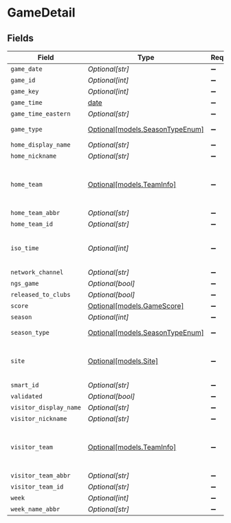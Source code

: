 # GameDetail


## Fields

| Field                                                                | Type                                                                 | Required                                                             | Description                                                          | Example                                                              |
| -------------------------------------------------------------------- | -------------------------------------------------------------------- | -------------------------------------------------------------------- | -------------------------------------------------------------------- | -------------------------------------------------------------------- |
| `game_date`                                                          | *Optional[str]*                                                      | :heavy_minus_sign:                                                   | N/A                                                                  | 09/21/2025                                                           |
| `game_id`                                                            | *Optional[int]*                                                      | :heavy_minus_sign:                                                   | N/A                                                                  |                                                                      |
| `game_key`                                                           | *Optional[int]*                                                      | :heavy_minus_sign:                                                   | N/A                                                                  |                                                                      |
| `game_time`                                                          | [date](https://docs.python.org/3/library/datetime.html#date-objects) | :heavy_minus_sign:                                                   | N/A                                                                  |                                                                      |
| `game_time_eastern`                                                  | *Optional[str]*                                                      | :heavy_minus_sign:                                                   | N/A                                                                  |                                                                      |
| `game_type`                                                          | [Optional[models.SeasonTypeEnum]](../models/seasontypeenum.md)       | :heavy_minus_sign:                                                   | Type of NFL season                                                   | REG                                                                  |
| `home_display_name`                                                  | *Optional[str]*                                                      | :heavy_minus_sign:                                                   | N/A                                                                  |                                                                      |
| `home_nickname`                                                      | *Optional[str]*                                                      | :heavy_minus_sign:                                                   | N/A                                                                  |                                                                      |
| `home_team`                                                          | [Optional[models.TeamInfo]](../models/teaminfo.md)                   | :heavy_minus_sign:                                                   | Basic team information included in roster responses                  |                                                                      |
| `home_team_abbr`                                                     | *Optional[str]*                                                      | :heavy_minus_sign:                                                   | N/A                                                                  |                                                                      |
| `home_team_id`                                                       | *Optional[str]*                                                      | :heavy_minus_sign:                                                   | N/A                                                                  |                                                                      |
| `iso_time`                                                           | *Optional[int]*                                                      | :heavy_minus_sign:                                                   | Unix timestamp in milliseconds                                       |                                                                      |
| `network_channel`                                                    | *Optional[str]*                                                      | :heavy_minus_sign:                                                   | N/A                                                                  |                                                                      |
| `ngs_game`                                                           | *Optional[bool]*                                                     | :heavy_minus_sign:                                                   | N/A                                                                  |                                                                      |
| `released_to_clubs`                                                  | *Optional[bool]*                                                     | :heavy_minus_sign:                                                   | N/A                                                                  |                                                                      |
| `score`                                                              | [Optional[models.GameScore]](../models/gamescore.md)                 | :heavy_minus_sign:                                                   | N/A                                                                  |                                                                      |
| `season`                                                             | *Optional[int]*                                                      | :heavy_minus_sign:                                                   | N/A                                                                  |                                                                      |
| `season_type`                                                        | [Optional[models.SeasonTypeEnum]](../models/seasontypeenum.md)       | :heavy_minus_sign:                                                   | Type of NFL season                                                   | REG                                                                  |
| `site`                                                               | [Optional[models.Site]](../models/site.md)                           | :heavy_minus_sign:                                                   | Stadium or venue information for a game                              |                                                                      |
| `smart_id`                                                           | *Optional[str]*                                                      | :heavy_minus_sign:                                                   | N/A                                                                  |                                                                      |
| `validated`                                                          | *Optional[bool]*                                                     | :heavy_minus_sign:                                                   | N/A                                                                  |                                                                      |
| `visitor_display_name`                                               | *Optional[str]*                                                      | :heavy_minus_sign:                                                   | N/A                                                                  |                                                                      |
| `visitor_nickname`                                                   | *Optional[str]*                                                      | :heavy_minus_sign:                                                   | N/A                                                                  |                                                                      |
| `visitor_team`                                                       | [Optional[models.TeamInfo]](../models/teaminfo.md)                   | :heavy_minus_sign:                                                   | Basic team information included in roster responses                  |                                                                      |
| `visitor_team_abbr`                                                  | *Optional[str]*                                                      | :heavy_minus_sign:                                                   | N/A                                                                  |                                                                      |
| `visitor_team_id`                                                    | *Optional[str]*                                                      | :heavy_minus_sign:                                                   | N/A                                                                  |                                                                      |
| `week`                                                               | *Optional[int]*                                                      | :heavy_minus_sign:                                                   | N/A                                                                  |                                                                      |
| `week_name_abbr`                                                     | *Optional[str]*                                                      | :heavy_minus_sign:                                                   | N/A                                                                  |                                                                      |